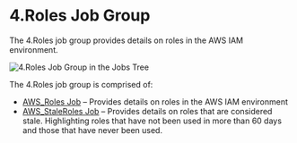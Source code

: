 # 4.Roles Job Group

The 4.Roles job group provides details on roles in the AWS IAM environment.

![4.Roles Job Group in the Jobs Tree](/img/product_docs/accessanalyzer/11.6/accessanalyzer/admin/hostmanagement/jobstree.webp)

The 4.Roles job group is comprised of:

- [AWS_Roles Job](/docs/accessanalyzer/11.6/solutions/aws/roles/aws_roles.md)
  – Provides details on roles in the AWS IAM environment
- [AWS_StaleRoles Job](/docs/accessanalyzer/11.6/solutions/aws/roles/aws_staleroles.md)
  – Provides details on roles that are considered stale. Highlighting roles that have not been used
  in more than 60 days and those that have never been used.
